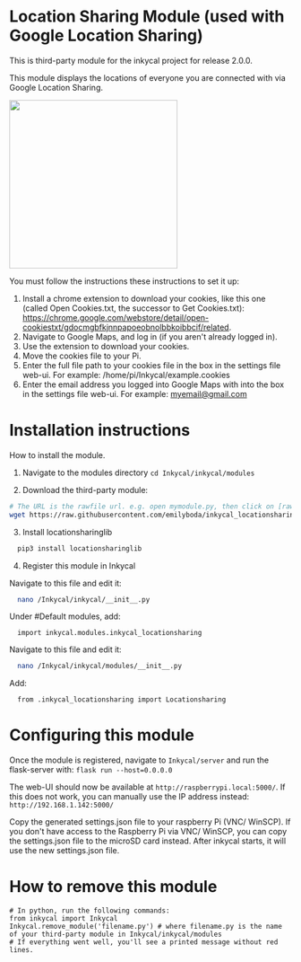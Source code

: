 # Location Sharing Module (used with Google Location Sharing)
This is third-party module for the inkycal project for release 2.0.0.

This module displays the locations of everyone you are connected with via Google Location Sharing. 

<p align="left">
<img src="https://github.com/emilyboda/inkycal_locationsharing/blob/master/example.PNG" width="300"><img 
</p>

You must follow the instructions these instructions to set it up:
1) Install a chrome extension to download your cookies, like this one (called Open Cookies.txt, the successor to Get Cookies.txt): https://chrome.google.com/webstore/detail/open-cookiestxt/gdocmgbfkjnnpapoeobnolbbkoibbcif/related.
2) Navigate to Google Maps, and log in (if you aren't already logged in). 
3) Use the extension to download your cookies. 
4) Move the cookies file to your Pi. 
5) Enter the full file path to your cookies file in the box in the settings file web-ui. For example: /home/pi/Inkycal/example.cookies
6) Enter the email address you logged into Google Maps with into the box in the settings file web-ui. For example: myemail@gmail.com

# Installation instructions
How to install the module.

1) Navigate to the modules directory
`cd Inkycal/inkycal/modules`

2) Download the third-party module:
```bash
# The URL is the rawfile url. e.g. open mymodule.py, then click on [raw] to see the rawfile-url
wget https://raw.githubusercontent.com/emilyboda/inkycal_locationsharing/master/inkycal_locationsharing.py
```

3) Install locationsharinglib
```bash
  pip3 install locationsharinglib
```
  
4) Register this module in Inkycal

  Navigate to this file and edit it:
```bash
  nano /Inkycal/inkycal/__init__.py
```
Under #Default modules, add:
```python3
  import inkycal.modules.inkycal_locationsharing
```

Navigate to this file and edit it:
```bash
  nano /Inkycal/inkycal/modules/__init__.py
```
Add:
```python3
  from .inkycal_locationsharing import Locationsharing
```

# Configuring this module
Once the module is registered, navigate to `Inkycal/server` and run the flask-server with:
`flask run --host=0.0.0.0`

The web-UI should now be available at `http://raspberrypi.local:5000/`. If this does not work, you can manually use the IP address instead: `http://192.168.1.142:5000/`

Copy the generated settings.json file to your raspberry Pi (VNC/ WinSCP). 
If you don't have access to the Raspberry Pi via VNC/ WinSCP, you can copy the settings.json file to the microSD card instead. After inkycal starts, it will use the new settings.json file.

# How to remove this module
```python3
# In python, run the following commands:
from inkycal import Inkycal
Inkycal.remove_module('filename.py') # where filename.py is the name of your third-party module in Inkycal/inkycal/modules
# If everything went well, you'll see a printed message without red lines.
```
